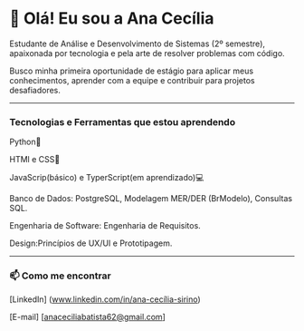 
# 👋 Olá! Eu sou a Ana Cecília

Estudante de Análise e Desenvolvimento de Sistemas (2º semestre), apaixonada por tecnologia e pela arte de resolver problemas com código.

Busco minha primeira oportunidade de estágio para aplicar meus conhecimentos, aprender com a equipe e contribuir para projetos desafiadores.

---

###  Tecnologias e Ferramentas que estou aprendendo
Python🐍


HTMl e CSS🎨

JavaScrip(básico) e TyperScript(em aprendizado)💻

Banco de Dados: PostgreSQL, Modelagem MER/DER (BrModelo), Consultas SQL.

Engenharia de Software: Engenharia de Requisitos.

Design:Princípios de UX/UI e Prototipagem.

---

### 📫 Como me encontrar

[LinkedIn] (www.linkedin.com/in/ana-cecília-sirino)


[E-mail] [anaceciliabatista62@gmail.com]

<!--
**anacodeia/Anacodeia** is a ✨ _special_ ✨ repository because its `README.md` (this file) appears on your GitHub profile.

Here are some ideas to get you started:

- 🔭 I’m currently working on ...
- 🌱 I’m currently learning ...
- 👯 I’m looking to collaborate on ...
- 🤔 I’m looking for help with ...
- 💬 Ask me about ...
- 📫 How to reach me: ...
- 😄 Pronouns: ...
- ⚡ Fun fact: ...
-->
